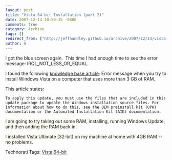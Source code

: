 ```yaml
---
layout: post
title: "Vista 64-bit Installation (part 2)"
date: 2007-12-14 18:50:35 -0800
comments: true
category: Archive
tags: []
redirect_from: ["http://jeffhandley.github.io/archive/2007/12/14/vista-64-bit-installation-part-2.aspx"]
author: 0
---
```

<!-- more -->
<p>I got the blue screen again.  This time I had enough time to see the error message: IRQL_NOT_LESS_OR_EQUAL.</p>  <p>I found the following <a href="http://support.microsoft.com/kb/929777">knowledge base article</a>: Error message when you try to install Windows Vista on a computer that uses more than 3 GB of RAM.</p>  <p>This article states:</p>  <p><code>To apply this update, you must use the files that are included in this update package to update the Windows installation source files. For information about how to do this, see the OEM preinstall kit (OPK) documentation or the Automated Installation Kit (AIK) documentation.</code></p>  <p><font style="background-color: #fcfaf0">I am going to try taking out some RAM, installing, running Windows Update, and then adding the RAM back in.</font></p>  <p><font style="background-color: #fcfaf0">I installed Vista Ultimate (32-bit) on my machine at home with 4GB RAM -- no problems.</font></p>  <div class="wlWriterSmartContent" id="scid:0767317B-992E-4b12-91E0-4F059A8CECA8:1f2b54c8-8d19-4040-9b27-98e917578895" style="padding-right: 0px; display: inline; padding-left: 0px; padding-bottom: 0px; margin: 0px; padding-top: 0px">Technorati Tags: <a href="http://technorati.com/tags/Vista" rel="tag">Vista</a>,<a href="http://technorati.com/tags/64-bit" rel="tag">64-bit</a></div>

